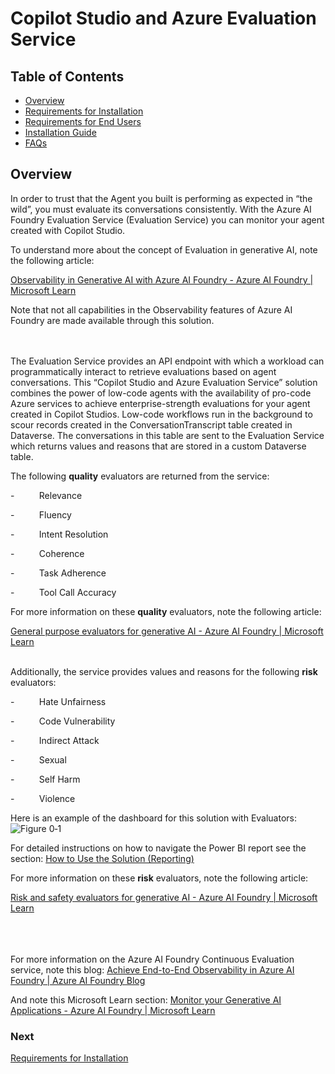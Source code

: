 # Copilot Studio and Azure Evaluation Service

## Table of Contents
- [Overview](#overview)
- [Requirements for Installation](documentation/requirements-for-installation.md)
- [Requirements for End Users](documentation/requirements-for-endusers.md)
- [Installation Guide](documentation/installation.md)
- [FAQs](documentation/faq.md)

## Overview

In order to trust that the Agent you built is performing as expected in “the wild”, you must evaluate its conversations consistently. With the Azure AI Foundry Evaluation Service (Evaluation Service) you can monitor your agent created with Copilot Studio.

To understand more about the concept of Evaluation in generative AI, note the following article:

[Observability in Generative AI with Azure AI Foundry - Azure AI Foundry | Microsoft Learn](https://learn.microsoft.com/en-us/azure/ai-foundry/concepts/observability)

Note that not all capabilities in the Observability features of Azure AI Foundry are made available through this solution.<br><br><br>


The Evaluation Service provides an API endpoint with which a workload can programmatically interact to retrieve evaluations based on agent conversations. This “Copilot Studio and Azure Evaluation Service” solution combines the power of low-code agents with the availability of pro-code Azure services to achieve enterprise-strength evaluations for your agent created in Copilot Studios. Low-code workflows run in the background to scour records created in the ConversationTranscript table created in Dataverse. The conversations in this table are sent to the Evaluation Service which returns values and reasons that are stored in a custom Dataverse table.

The following **quality** evaluators are returned from the service:

\-          Relevance

\-          Fluency

\-          Intent Resolution

\-          Coherence

\-          Task Adherence

\-          Tool Call Accuracy

For more information on these **quality** evaluators, note the following article:

[General purpose evaluators for generative AI - Azure AI Foundry | Microsoft Learn](https://learn.microsoft.com/en-us/azure/ai-foundry/concepts/evaluation-evaluators/general-purpose-evaluators)
<br><br>

Additionally, the service provides values and reasons for the following **risk** evaluators:

\-          Hate Unfairness

\-          Code Vulnerability

\-          Indirect Attack

\-          Sexual

\-          Self Harm

\-          Violence

Here is an example of the dashboard for this solution with Evaluators:
![Figure 0‑1](images/1-Report-Dashboard.png)

For detailed instructions on how to navigate the Power BI report see the section:
[How to Use the Solution (Reporting) ](documentation/howtousereporting.md)

For more information on these **risk** evaluators, note the following article:

[Risk and safety evaluators for generative AI - Azure AI Foundry | Microsoft Learn](https://learn.microsoft.com/en-us/azure/ai-foundry/concepts/evaluation-evaluators/risk-safety-evaluators)

<br><br><br>
For more information on the Azure AI Foundry Continuous Evaluation service, note this blog: [Achieve End-to-End Observability in Azure AI Foundry | Azure AI Foundry Blog](https://devblogs.microsoft.com/foundry/achieve-end-to-end-observability-in-azure-ai-foundry/)

And note this Microsoft Learn section: [Monitor your Generative AI Applications - Azure AI Foundry | Microsoft Learn](https://learn.microsoft.com/en-us/azure/ai-foundry/how-to/monitor-applications)

### Next
[Requirements for Installation](documentation/requirements-for-installation.md)
